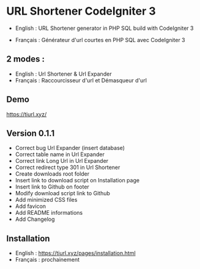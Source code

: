 # URL Shortener CodeIgniter 3
- English : URL Shortener generator in PHP SQL build with CodeIgniter 3

- Français : Générateur d'url courtes en PHP SQL avec CodeIgniter 3

## 2 modes :
- English : Url Shortener & Url Expander
- Français : Raccourcisseur d'url et Démasqueur d'url

## Demo
https://tiurl.xyz/

## Version 0.1.1
- Correct bug Url Expander (insert database)
- Correct table name in Url Expander
- Correct link Long Url in Url Expander
- Correct redirect type 301 in Url Shortener
- Create downloads root folder
- Insert link to download script on Installation page
- Insert link to Github on footer
- Modify download script link to Github
- Add minimized CSS files
- Add favicon
- Add README informations
- Add Changelog

## Installation

- English : https://tiurl.xyz/pages/installation.html
- Français : prochainement

